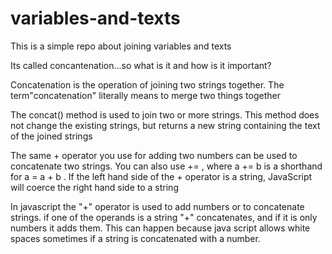 # variables-and-texts

This is a simple repo about joining variables and texts

Its called concantenation...so what is it and how is it important?

Concatenation is the operation of joining two strings together. The term"concatenation" literally means to merge two things together

The concat() method is used to join two or more strings. This method does not change the existing strings, but returns a new string containing the text of the joined strings

The same + operator you use for adding two numbers can be used to concatenate two strings. You can also use += , where a += b is a shorthand for a = a + b . If the left hand side of the + operator is a string, JavaScript will coerce the right hand side to a string

In javascript the "+" operator is used to add numbers or to concatenate strings. if one of the operands is a string "+" concatenates, and if it is only numbers it adds them. This can happen because java script allows white spaces sometimes if a string is concatenated with a number.
